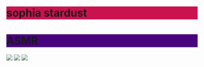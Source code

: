 <body>
<h1 style="background-color:#CA124F;">sophia stardust</h1>
<h1 style="background-color:#48047D;">ASMR</h1>
<img src="https://i.imgur.com/bOP1LMO.jpg" >
<img src="https://i.imgur.com/GkhSPFr.jpg" >
<img src="https://i.imgur.com/tJQDHhE.jpg" >
</body>
